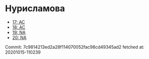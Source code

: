 # Нурисламова
- [17: AC](17.md)
- [18: AC](18.md)
- [19: NA](19.md)
- [20: NA](20.md)

Commit: 7c9814213ed2a28f114070052fac98cd49345ad2
 fetched at: 20201015-110239
